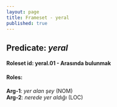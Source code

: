 ```yaml
---
layout: page
title: Frameset - yeral
published: true
---
```

<h2>Predicate: <i>yeral</i></h2>
<h4>Roleset id: yeral.01 - Arasında bulunmak<br>
<h4>Roles:</h4>
<b>Arg-1</b>: <i>yer alan şey</i>  (NOM) <br>
<b>Arg-2</b>: <i>nerede yer aldığı</i>  (LOC) <br>
